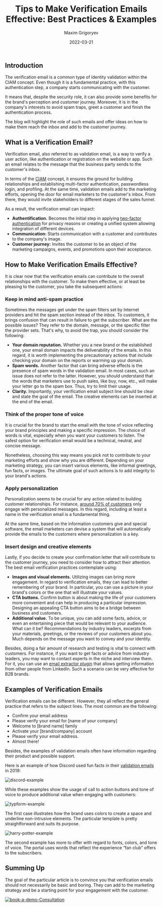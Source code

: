 ﻿---
title: "Tips to Make Verification Emails Effective: Best Practices & Examples"
date: "2022-03-21"
coverImage: "verification-email.jpg"
category: ["all"]
featured: false 
author: "Maxim Grigoryev"
description: "The verification email can impact authentication, communication, and customer journey. Learn how to draft an effective verification email."
metadescription: "The blog will highlight the role of verification emails and offer ideas on how to make them reach the inbox and add to the customer journey."
metatitle: "Best Practices to Make Your Verification Emails Effective"
---

## Introduction

The verification email is a common type of identity validation within the CIAM concept. Even though it is a fundamental practice, with this authentication step, a company starts communicating with the customer. 

It means that, despite the security role, it can also provide some benefits for the brand's perception and customer journey. Moreover, it is in the company's interests to avoid spam traps, greet a customer and finish the authentication process. 

The blog will highlight the role of such emails and offer ideas on how to make them reach the inbox and add to the customer journey. 


## What is a Verification Email?

Verification email, also referred to as validation email, is a way to verify a user action, like authentication or registration on the website or app. Such an email relates to the message that the business party sends to the customer's inbox.

In terms of the [CIAM](https://www.loginradius.com/blog/identity/customer-identity-and-access-management/) concept, it ensures the ground for building relationships and establishing multi-factor authentication, passwordless login, and profiling. At the same time, validation emails add to the marketing efforts, opening the door for email marketers to the customer's inbox. From there, they would invite stakeholders to different stages of the sales funnel.

As a result, the verification email can impact: 



* **Authentification.** Becomes the initial step in applying [two-factor authentication](https://www.loginradius.com/resource/loginradius-ciam-two-factor-authentication/+) for privacy reasons or creating a unified system allowing integration of different devices.
* **Communication:** Starts communication with a customer and contributes to the company's image.
* **Customer journey:** Invites the customer to be an object of the marketing campaigns, events, and promotions upon their acceptance.


## How to Make Verification Emails Effective?

It is clear now that the verification emails can contribute to the overall relationships with the customer. To make them effective, or at least be pleasing to the customer, you take the subsequent actions:


### Keep in mind anti-spam practice

Sometimes the messages get under the spam filters set by Internet providers and hit the spam section instead of the inbox. To customers, it brings confusion that can result in failure to get the subscriber. What are the possible issues? They refer to the domain, message, or the specific filter the provider sets. That's why, to avoid the trap, you should consider the following:



* **Your domain reputation.** Whether you a new brand or the established one, your email domain impacts the deliverability of the emails. In this regard, it is worth implementing the precautionary actions that include checking your domain on the reports or warming up your domain.
* **Spam words.** Another factor that can bring adverse effects is the presence of spam words in the validation email. In most cases, such an issue does not refer to the latter. However, you should understand that the words that marketers use to push sales, like buy, now, etc., will make your letter go to the spam box. Thus, try to limit their usage.
* **Clarity.** Importantly, your verification email subject line should be clear and state the goal of the email. The creative elements can be inserted at the end of the email.


### Think of the proper tone of voice

It is crucial for the brand to start the email with the tone of voice reflecting your brand principles and making a specific impression. The choice of words is vital, especially when you want your customers to listen. The safest option for verification email would be a technical, neutral, and concise message. 

Nonetheless, choosing this way means you pick not to contribute to your marketing efforts and show why you are different. Depending on your marketing strategy, you can insert various elements, like informal greetings, fun facts, or images. The ultimate goal of such actions is to add integrity to your brand's actions.


### Apply personalization

Personalization seems to be crucial for any action related to building customer relationships. For instance, [around 70% of customers](http://www.forbes.com/sites/blakemorgan/2020/02/18/50-stats-showing-the-power-of-personalization/) only engage with personalized messages. In this regard, including at least a name in the verification email is a fundamental thing. 

At the same time, based on the information customers give and special software, the email marketers can devise a system that will automatically provide the emails to the customers where personalization is a key.


### Insert design and creative elements

Lastly, if you decide to create your confirmation letter that will contribute to the customer journey, you need to consider how to attract their attention. The best email verification practices contemplate using:



* **Images and visual elements.** Utilizing images can bring more engagement. In regard to verification emails, they can lead to better remembering of your brand. In particular, you can use a picture in your brand's colors or the one that will illustrate your values.
* **CTA buttons.** Confirm button is about making the life of your customers more convenient and can help in producing a particular impression. Designing an appealing CTA  button aims to be a bridge between business and customers.
* **Additional value.** To be unique, you can add some facts, advice, or even an entertaining piece that would be relevant to your audience. What can it be? Recommendations by industry leaders, excerpts from your materials, greetings, or the reviews of your customers about you. Much depends on the message you want to convey and your identity. 

Besides, doing a fair amount of research and testing is vital to connect with customers. For instance, if you want to get facts or advice from industry leaders, you may want to contact experts in the niche and interview them. For it, you can use an [email extractor plugin](https://getprospect.com/linkedIn-email-finder-chrome-extension) that allows getting information from other people from LinkedIn. Such a scenario can be very effective for B2B brands.


## Examples of Verification Emails 

Verification emails can be different. However, they all reflect the general practice that refers to the subject lines. The most common are the following:



* Confirm your email address
* Please verify your email for [name of your company]
* Welcome to [brand name] family
* Activate your [brand/company] account
* Please verify your email address.
* Almost there! 

Besides, the examples of validation emails often have information regarding their product and possible support.

Here is an example of how Discord used fun facts in their [validation emails](https://reallygoodemails.com/emails/verify-email) in 2019:


![discord-example](discord-example.jpg)


While these examples show the usage of call to action buttons and tone of voice to produce additional value when engaging with customers:

![typform-example](typform-example.jpg)

The first case illustrates how the brand uses colors to create a space and underline non-intrusive elements. The particular template is pretty straightforward and suits its purpose.


![harry-potter-example](harry-potter-example.jpg)




The second example has more to offer with regard to fonts, colors, and tone of voice. The portal uses words that reflect the experience “fan club” offers to the subscribers.


## Summing Up

The goal of the particular article is to convince you that verification emails should not necessarily be basic and boring. They can add to the marketing strategy and be a starting point for your engagement with the customer.

[![book-a-demo-Consultation](../../assets/book-a-demo-loginradius.png)](https://www.loginradius.com/contact-us?utm_source=blog&utm_medium=web&utm_campaign=best-practices-verification-emails-effective)
